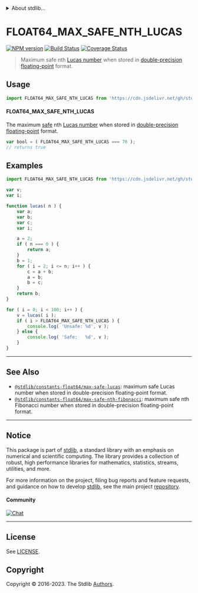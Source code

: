 <!--

@license Apache-2.0

Copyright (c) 2018 The Stdlib Authors.

Licensed under the Apache License, Version 2.0 (the "License");
you may not use this file except in compliance with the License.
You may obtain a copy of the License at

   http://www.apache.org/licenses/LICENSE-2.0

Unless required by applicable law or agreed to in writing, software
distributed under the License is distributed on an "AS IS" BASIS,
WITHOUT WARRANTIES OR CONDITIONS OF ANY KIND, either express or implied.
See the License for the specific language governing permissions and
limitations under the License.

-->


<details>
  <summary>
    About stdlib...
  </summary>
  <p>We believe in a future in which the web is a preferred environment for numerical computation. To help realize this future, we've built stdlib. stdlib is a standard library, with an emphasis on numerical and scientific computation, written in JavaScript (and C) for execution in browsers and in Node.js.</p>
  <p>The library is fully decomposable, being architected in such a way that you can swap out and mix and match APIs and functionality to cater to your exact preferences and use cases.</p>
  <p>When you use stdlib, you can be absolutely certain that you are using the most thorough, rigorous, well-written, studied, documented, tested, measured, and high-quality code out there.</p>
  <p>To join us in bringing numerical computing to the web, get started by checking us out on <a href="https://github.com/stdlib-js/stdlib">GitHub</a>, and please consider <a href="https://opencollective.com/stdlib">financially supporting stdlib</a>. We greatly appreciate your continued support!</p>
</details>

# FLOAT64_MAX_SAFE_NTH_LUCAS

[![NPM version][npm-image]][npm-url] [![Build Status][test-image]][test-url] [![Coverage Status][coverage-image]][coverage-url] <!-- [![dependencies][dependencies-image]][dependencies-url] -->

> Maximum safe nth [Lucas number][lucas-number] when stored in [double-precision floating-point][ieee754] format.



<section class="usage">

## Usage

<!-- eslint-disable id-length -->

```javascript
import FLOAT64_MAX_SAFE_NTH_LUCAS from 'https://cdn.jsdelivr.net/gh/stdlib-js/constants-float64-max-safe-nth-lucas@v0.1.1-deno/mod.js';
```

#### FLOAT64_MAX_SAFE_NTH_LUCAS

The maximum [safe][safe-integers] nth [Lucas number][lucas-number] when stored in [double-precision floating-point][ieee754] format.

<!-- eslint-disable id-length -->

```javascript
var bool = ( FLOAT64_MAX_SAFE_NTH_LUCAS === 76 );
// returns true
```

</section>

<!-- /.usage -->

<section class="examples">

## Examples

<!-- eslint-disable id-length -->

<!-- eslint no-undef: "error" -->

```javascript
import FLOAT64_MAX_SAFE_NTH_LUCAS from 'https://cdn.jsdelivr.net/gh/stdlib-js/constants-float64-max-safe-nth-lucas@v0.1.1-deno/mod.js';

var v;
var i;

function lucas( n ) {
    var a;
    var b;
    var c;
    var i;

    a = 2;
    if ( n === 0 ) {
        return a;
    }
    b = 1;
    for ( i = 2; i <= n; i++ ) {
        c = a + b;
        a = b;
        b = c;
    }
    return b;
}

for ( i = 0; i < 100; i++ ) {
    v = lucas( i );
    if ( i > FLOAT64_MAX_SAFE_NTH_LUCAS ) {
        console.log( 'Unsafe: %d', v );
    } else {
        console.log( 'Safe:   %d', v );
    }
}
```

</section>

<!-- /.examples -->

<!-- C interface documentation. -->



<!-- Section for related `stdlib` packages. Do not manually edit this section, as it is automatically populated. -->

<section class="related">

* * *

## See Also

-   <span class="package-name">[`@stdlib/constants-float64/max-safe-lucas`][@stdlib/constants/float64/max-safe-lucas]</span><span class="delimiter">: </span><span class="description">maximum safe Lucas number when stored in double-precision floating-point format.</span>
-   <span class="package-name">[`@stdlib/constants-float64/max-safe-nth-fibonacci`][@stdlib/constants/float64/max-safe-nth-fibonacci]</span><span class="delimiter">: </span><span class="description">maximum safe nth Fibonacci number when stored in double-precision floating-point format.</span>

</section>

<!-- /.related -->

<!-- Section for all links. Make sure to keep an empty line after the `section` element and another before the `/section` close. -->


<section class="main-repo" >

* * *

## Notice

This package is part of [stdlib][stdlib], a standard library with an emphasis on numerical and scientific computing. The library provides a collection of robust, high performance libraries for mathematics, statistics, streams, utilities, and more.

For more information on the project, filing bug reports and feature requests, and guidance on how to develop [stdlib][stdlib], see the main project [repository][stdlib].

#### Community

[![Chat][chat-image]][chat-url]

---

## License

See [LICENSE][stdlib-license].


## Copyright

Copyright &copy; 2016-2023. The Stdlib [Authors][stdlib-authors].

</section>

<!-- /.stdlib -->

<!-- Section for all links. Make sure to keep an empty line after the `section` element and another before the `/section` close. -->

<section class="links">

[npm-image]: http://img.shields.io/npm/v/@stdlib/constants-float64-max-safe-nth-lucas.svg
[npm-url]: https://npmjs.org/package/@stdlib/constants-float64-max-safe-nth-lucas

[test-image]: https://github.com/stdlib-js/constants-float64-max-safe-nth-lucas/actions/workflows/test.yml/badge.svg?branch=v0.1.1
[test-url]: https://github.com/stdlib-js/constants-float64-max-safe-nth-lucas/actions/workflows/test.yml?query=branch:v0.1.1

[coverage-image]: https://img.shields.io/codecov/c/github/stdlib-js/constants-float64-max-safe-nth-lucas/main.svg
[coverage-url]: https://codecov.io/github/stdlib-js/constants-float64-max-safe-nth-lucas?branch=main

<!--

[dependencies-image]: https://img.shields.io/david/stdlib-js/constants-float64-max-safe-nth-lucas.svg
[dependencies-url]: https://david-dm.org/stdlib-js/constants-float64-max-safe-nth-lucas/main

-->

[chat-image]: https://img.shields.io/gitter/room/stdlib-js/stdlib.svg
[chat-url]: https://app.gitter.im/#/room/#stdlib-js_stdlib:gitter.im

[stdlib]: https://github.com/stdlib-js/stdlib

[stdlib-authors]: https://github.com/stdlib-js/stdlib/graphs/contributors

[umd]: https://github.com/umdjs/umd
[es-module]: https://developer.mozilla.org/en-US/docs/Web/JavaScript/Guide/Modules

[deno-url]: https://github.com/stdlib-js/constants-float64-max-safe-nth-lucas/tree/deno
[umd-url]: https://github.com/stdlib-js/constants-float64-max-safe-nth-lucas/tree/umd
[esm-url]: https://github.com/stdlib-js/constants-float64-max-safe-nth-lucas/tree/esm
[branches-url]: https://github.com/stdlib-js/constants-float64-max-safe-nth-lucas/blob/main/branches.md

[stdlib-license]: https://raw.githubusercontent.com/stdlib-js/constants-float64-max-safe-nth-lucas/main/LICENSE

[safe-integers]: http://www.2ality.com/2013/10/safe-integers.html

[lucas-number]: https://en.wikipedia.org/wiki/Lucas_number

[ieee754]: https://en.wikipedia.org/wiki/IEEE_754-1985

<!-- <related-links> -->

[@stdlib/constants/float64/max-safe-lucas]: https://github.com/stdlib-js/constants-float64-max-safe-lucas/tree/deno

[@stdlib/constants/float64/max-safe-nth-fibonacci]: https://github.com/stdlib-js/constants-float64-max-safe-nth-fibonacci/tree/deno

<!-- </related-links> -->

</section>

<!-- /.links -->
